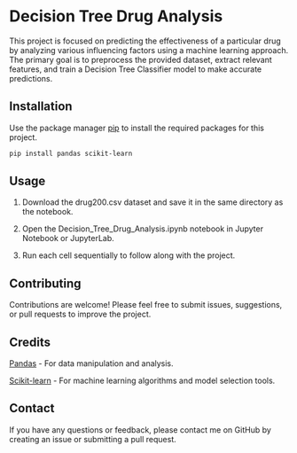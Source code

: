 # Decision Tree Drug Analysis
This project is focused on predicting the effectiveness of a particular drug by analyzing various influencing factors using a machine learning approach. The primary goal is to preprocess the provided dataset, extract relevant features, and train a Decision Tree Classifier model to make accurate predictions.

## Installation

Use the package manager [pip](https://pip.pypa.io/en/stable/) to install the required packages for this project.

```bash
pip install pandas scikit-learn
```

## Usage

1. Download the drug200.csv dataset and save it in the same directory as the notebook.

2. Open the Decision_Tree_Drug_Analysis.ipynb notebook in Jupyter Notebook or JupyterLab.

3. Run each cell sequentially to follow along with the project.

## Contributing

Contributions are welcome! Please feel free to submit issues, suggestions, or pull requests to improve the project.

## Credits
[Pandas](https://pandas.pydata.org/) - For data manipulation and analysis.

[Scikit-learn](https://scikit-learn.org/stable/) - For machine learning algorithms and model selection tools.

## Contact

If you have any questions or feedback, please contact me on GitHub by creating an issue or submitting a pull request.

